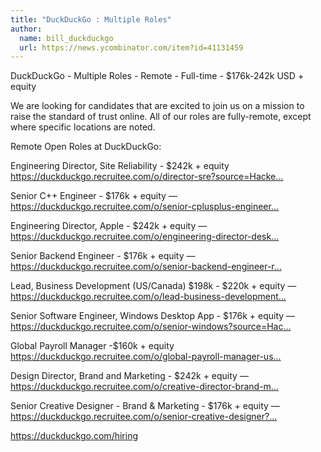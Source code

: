 ```yaml
---
title: "DuckDuckGo : Multiple Roles"
author:
  name: bill_duckduckgo
  url: https://news.ycombinator.com/item?id=41131459
---
```

DuckDuckGo - Multiple Roles - Remote - Full-time - $176k-242k USD + equity

We are looking for candidates that are excited to join us on a mission to raise the standard of trust online. All of our roles are fully-remote, except where specific locations are noted.

Remote Open Roles at DuckDuckGo:

Engineering Director, Site Reliability - $242k + equity  <a href="https:&#x2F;&#x2F;duckduckgo.recruitee.com&#x2F;o&#x2F;director-sre?source=HackerNews" rel="nofollow">https:&#x2F;&#x2F;duckduckgo.recruitee.com&#x2F;o&#x2F;director-sre?source=Hacke...</a>

Senior C++ Engineer - $176k + equity — <a href="https:&#x2F;&#x2F;duckduckgo.recruitee.com&#x2F;o&#x2F;senior-cplusplus-engineer-remote?source=HackerNews" rel="nofollow">https:&#x2F;&#x2F;duckduckgo.recruitee.com&#x2F;o&#x2F;senior-cplusplus-engineer...</a>

Engineering Director, Apple - $242k + equity — <a href="https:&#x2F;&#x2F;duckduckgo.recruitee.com&#x2F;o&#x2F;engineering-director-desktop-apps?source=HackerNews" rel="nofollow">https:&#x2F;&#x2F;duckduckgo.recruitee.com&#x2F;o&#x2F;engineering-director-desk...</a>

Senior Backend Engineer - $176k + equity — <a href="https:&#x2F;&#x2F;duckduckgo.recruitee.com&#x2F;o&#x2F;senior-backend-engineer-remote-2-3?source=HackerNews" rel="nofollow">https:&#x2F;&#x2F;duckduckgo.recruitee.com&#x2F;o&#x2F;senior-backend-engineer-r...</a>

Lead, Business Development (US&#x2F;Canada) $198k - $220k + equity —<a href="https:&#x2F;&#x2F;duckduckgo.recruitee.com&#x2F;o&#x2F;lead-business-development-remote-uscanada?source=HackerNews" rel="nofollow">https:&#x2F;&#x2F;duckduckgo.recruitee.com&#x2F;o&#x2F;lead-business-development...</a>

Senior Software Engineer, Windows Desktop App - $176k + equity — <a href="https:&#x2F;&#x2F;duckduckgo.recruitee.com&#x2F;o&#x2F;senior-windows?source=HackerNews" rel="nofollow">https:&#x2F;&#x2F;duckduckgo.recruitee.com&#x2F;o&#x2F;senior-windows?source=Hac...</a>

Global Payroll Manager -$160k + equity <a href="https:&#x2F;&#x2F;duckduckgo.recruitee.com&#x2F;o&#x2F;global-payroll-manager-us-remote?source=HackerNews" rel="nofollow">https:&#x2F;&#x2F;duckduckgo.recruitee.com&#x2F;o&#x2F;global-payroll-manager-us...</a>

Design Director, Brand and Marketing - $242k + equity — <a href="https:&#x2F;&#x2F;duckduckgo.recruitee.com&#x2F;o&#x2F;creative-director-brand-marketing?source=HackerNews" rel="nofollow">https:&#x2F;&#x2F;duckduckgo.recruitee.com&#x2F;o&#x2F;creative-director-brand-m...</a>

Senior Creative Designer - Brand &amp; Marketing - $176k + equity —
<a href="https:&#x2F;&#x2F;duckduckgo.recruitee.com&#x2F;o&#x2F;senior-creative-designer?source=HackerNews" rel="nofollow">https:&#x2F;&#x2F;duckduckgo.recruitee.com&#x2F;o&#x2F;senior-creative-designer?...</a>

<a href="https:&#x2F;&#x2F;duckduckgo.com&#x2F;hiring" rel="nofollow">https:&#x2F;&#x2F;duckduckgo.com&#x2F;hiring</a>
